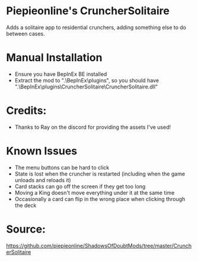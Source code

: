# Piepieonline's CruncherSolitaire

Adds a solitaire app to residential crunchers, adding something else to do between cases.

# Manual Installation

* Ensure you have BepInEx BE installed
* Extract the mod to ".\BepInEx\plugins\", so you should have ".\BepInEx\plugins\CruncherSolitaire\CruncherSolitaire.dll"

# Credits:

* Thanks to Ray on the discord for providing the assets I've used!

# Known Issues

* The menu buttons can be hard to click
* State is lost when the cruncher is restarted (including when the game unloads and reloads it)
* Card stacks can go off the screen if they get too long
* Moving a King doesn't move everything under it at the same time
* Occasionally a card can flip in the wrong place when clicking through the deck

# Source:

https://github.com/piepieonline/ShadowsOfDoubtMods/tree/master/CruncherSolitaire